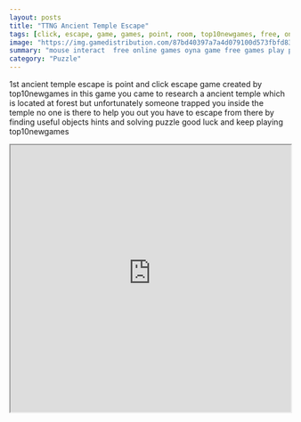```yaml
---
layout: posts
title: "TTNG Ancient Temple Escape"
tags: [click, escape, game, games, point, room, top10newgames, free, online, games, oyna, game, free, games, play, play, games]
image: "https://img.gamedistribution.com/87bd40397a7a4d079100d573fbfd83d5.jpg"
summary: "mouse interact  free online games oyna game free games play play games"
category: "Puzzle"
---
```


1st ancient temple escape is point and click escape game created by top10newgames in this game you came to research a ancient temple which is located at forest but unfortunately someone trapped you inside the temple no one is there to help you out you have to escape from there by finding useful objects hints and solving puzzle good luck and keep playing top10newgames

<iframe width="100%" height="480px;" src="https://flash.gamedistribution.com?game=87bd40397a7a4d079100d573fbfd83d5"></iframe>